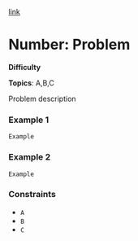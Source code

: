 [link](anchor)

# Number: Problem

**Difficulty**

**Topics**: A,B,C

Problem description

### Example 1
```
Example
```

### Example 2
```
Example
```

### Constraints
- `A`
- `B`
- `C`